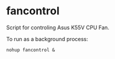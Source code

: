 # fancontrol
Script for controling Asus K55V CPU Fan. 

To run as a background process:

    nohup fancontrol & 
